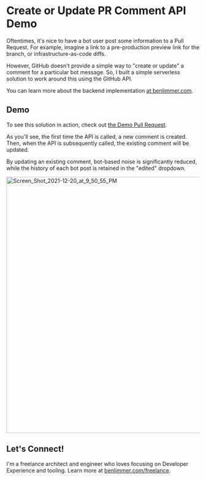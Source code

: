 # Create or Update PR Comment API Demo

Oftentimes, it's nice to have a bot user post some information to a Pull Request.
For example, imagine a link to a pre-production preview link for the branch,
or infrastructure-as-code diffs.

However, GitHub doesn't provide a simple way to "create or update" a comment for
a particular bot message. So, I built a simple serverless solution to work around
this using the GitHub API.

You can learn more about the backend implementation
[at benlimmer.com](https://benlimmer.com/2021/12/20/create-or-update-pr-comment/).

## Demo

To see this solution in action, check out
[the Demo Pull Request](https://github.com/blimmer/github-pr-comment-api-demo/pull/1).

As you'll see, the first time the API is called, a new comment is created. Then,
when the API is subsequently called, the existing comment will be updated.

By updating an existing comment, bot-based noise is significantly reduced, while
the history of each bot post is retained in the "edited" dropdown.

<img width="668" alt="Screen_Shot_2021-12-20_at_9_50_55_PM" src="https://user-images.githubusercontent.com/630449/146873107-c8e3ea7a-c395-4e1b-b5c3-5564e765fb77.png">

## Let's Connect!

I'm a freelance architect and engineer who loves focusing on Developer Experience
and tooling. Learn more at [benlimmer.com/freelance](https://benlimmer.com/freelance?utm_source=github&utm_campaign=create-or-update-pr-comment-demo).
